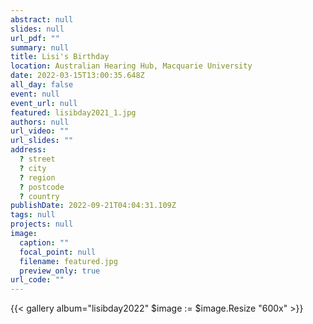 ```yaml
---
abstract: null
slides: null
url_pdf: ""
summary: null
title: Lisi's Birthday
location: Australian Hearing Hub, Macquarie University
date: 2022-03-15T13:00:35.648Z
all_day: false
event: null
event_url: null
featured: lisibday2021_1.jpg
authors: null
url_video: ""
url_slides: ""
address:
  ? street
  ? city
  ? region
  ? postcode
  ? country
publishDate: 2022-09-21T04:04:31.109Z
tags: null
projects: null
image:
  caption: ""
  focal_point: null
  filename: featured.jpg
  preview_only: true
url_code: ""
---
```


{{< gallery album="lisibday2022" $image := $image.Resize "600x" >}}
